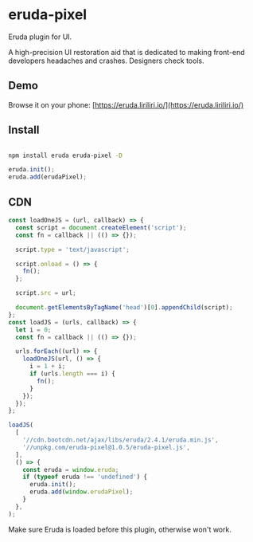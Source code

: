 # eruda-pixel

Eruda plugin for UI.


A high-precision UI restoration aid that is dedicated to making front-end developers headaches and crashes. Designers check tools.

## Demo

Browse it on your phone: 
[https://eruda.liriliri.io/](https://eruda.liriliri.io/)

## Install

```bash

npm install eruda eruda-pixel -D
```

```javascript
eruda.init();
eruda.add(erudaPixel);
```
## CDN

```typescript
const loadOneJS = (url, callback) => {
  const script = document.createElement('script');
  const fn = callback || (() => {});

  script.type = 'text/javascript';

  script.onload = () => {
    fn();
  };

  script.src = url;

  document.getElementsByTagName('head')[0].appendChild(script);
};
const loadJS = (urls, callback) => {
  let i = 0;
  const fn = callback || (() => {});

  urls.forEach((url) => {
    loadOneJS(url, () => {
      i = 1 + i;
      if (urls.length === i) {
        fn();
      }
    });
  });
};

loadJS(
  [
    '//cdn.bootcdn.net/ajax/libs/eruda/2.4.1/eruda.min.js',
    '//unpkg.com/eruda-pixel@1.0.5/eruda-pixel.js',
  ],
  () => {
    const eruda = window.eruda;
    if (typeof eruda !== 'undefined') {
      eruda.init();
      eruda.add(window.erudaPixel);
    }
  },
);
```
Make sure Eruda is loaded before this plugin, otherwise won't work.
